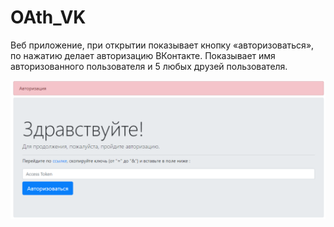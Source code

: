 # OAth_VK
Веб приложение, при открытии показывает кнопку «авторизоваться», по нажатию делает авторизацию ВКонтакте. Показывает имя авторизованного пользователя и 5 любых друзей пользователя.


![alt text](https://github.com/NxON88/Test_VK/blob/master/ps.PNG) 
